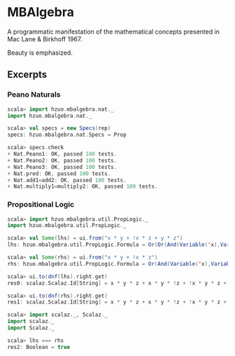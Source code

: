 # MBAlgebra

A programmatic manifestation of the mathematical concepts presented in Mac Lane & Birkhoff 1967.

Beauty is emphasized.

## Excerpts

### Peano Naturals

```scala
scala> import hzuo.mbalgebra.nat._
import hzuo.mbalgebra.nat._

scala> val specs = new Specs(rep)
specs: hzuo.mbalgebra.nat.Specs = Prop

scala> specs.check
+ Nat.Peano1: OK, passed 100 tests.
+ Nat.Peano2: OK, passed 100 tests.
+ Nat.Peano3: OK, passed 100 tests.
+ Nat.pred: OK, passed 100 tests.
+ Nat.add1=add2: OK, passed 100 tests.
+ Nat.multiply1=multiply2: OK, passed 100 tests.
```

### Propositional Logic

```scala
scala> import hzuo.mbalgebra.util.PropLogic._
import hzuo.mbalgebra.util.PropLogic._

scala> val Some(lhs) = ui.from("x * y + !x * z + y * z")
lhs: hzuo.mbalgebra.util.PropLogic.Formula = Or(Or(And(Variable('x),Variable('y)),And(Not(Variable('x)),Variable('z))),And(Variable('y),Variable('z)))

scala> val Some(rhs) = ui.from("x * y + !x * z")
rhs: hzuo.mbalgebra.util.PropLogic.Formula = Or(And(Variable('x),Variable('y)),And(Not(Variable('x)),Variable('z)))

scala> ui.to(dnf(lhs).right.get)
res0: scalaz.Scalaz.Id[String] = x * y * z + x * y * !z + !x * y * z + !x * !y * z

scala> ui.to(dnf(rhs).right.get)
res1: scalaz.Scalaz.Id[String] = x * y * z + x * y * !z + !x * y * z + !x * !y * z

scala> import scalaz._, Scalaz._
import scalaz._
import Scalaz._

scala> lhs === rhs
res2: Boolean = true
```
